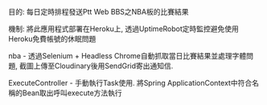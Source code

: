 目的: 每日定時排程發送Ptt Web BBS之NBA板的比賽結果

機制: 將此應用程式部署在Heroku上, 透過UptimeRobot定時監控避免使用Heroku免費帳號的休眠問題

nba - 透過Selenium + Headless Chrome自動抓取當日比賽結果並處理字體問題, 截圖上傳至Cloudinary後用SendGrid寄出通知信.

ExecuteController - 手動執行Task使用. 將Spring ApplicationContext中符合名稱的Bean取出呼叫execute方法執行
